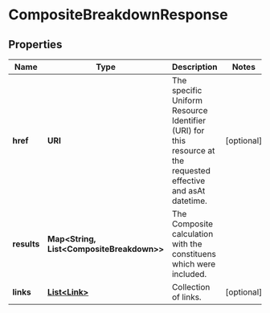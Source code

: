 

# CompositeBreakdownResponse


## Properties

Name | Type | Description | Notes
------------ | ------------- | ------------- | -------------
**href** | **URI** | The specific Uniform Resource Identifier (URI) for this resource at the requested effective and asAt datetime. |  [optional]
**results** | **Map&lt;String, List&lt;CompositeBreakdown&gt;&gt;** | The Composite calculation with the constituens which were included. | 
**links** | [**List&lt;Link&gt;**](Link.md) | Collection of links. |  [optional]



